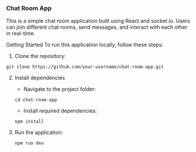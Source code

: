 ### Chat Room App

This is a simple chat room application built using React and socket.io. Users can join different chat rooms, send messages, and interact with each other in real-time.

Getting Started
To run this application locally, follow these steps:

1. Clone the repository:

```
git clone https://github.com/your-username/chat-room-app.git
```

2. Install dependencies

   - Navigate to the project folder:

   ```
   cd chat-room-app
   ```

   - Install required dependencies:

   ```
   npm install
   ```

3. Run the application:

   ```
   npm run dev
   ```
